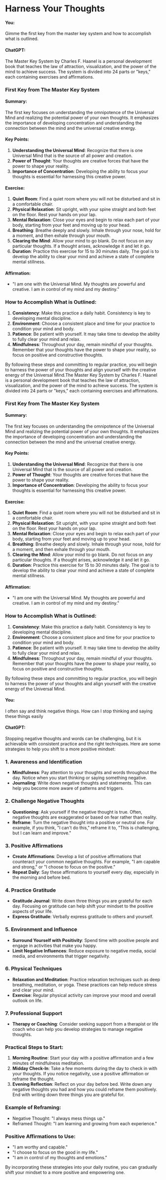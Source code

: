 # Harness Your Thoughts

#### You:
Gimme the first key from the master key system and how to accomplish what is outlined. 

#### ChatGPT:
The Master Key System by Charles F. Haanel is a personal development book that teaches the law of attraction, visualization, and the power of the mind to achieve success. The system is divided into 24 parts or "keys," each containing exercises and affirmations.

### First Key from The Master Key System

#### Summary:

The first key focuses on understanding the omnipotence of the Universal Mind and realizing the potential power of your own thoughts. It emphasizes the importance of developing concentration and understanding the connection between the mind and the universal creative energy.

#### Key Points:

1. **Understanding the Universal Mind**: Recognize that there is one Universal Mind that is the source of all power and creation.
2. **Power of Thought**: Your thoughts are creative forces that have the power to shape your reality.
3. **Importance of Concentration**: Developing the ability to focus your thoughts is essential for harnessing this creative power.

#### Exercise:

1. **Quiet Room**: Find a quiet room where you will not be disturbed and sit in a comfortable chair.
2. **Physical Relaxation**: Sit upright, with your spine straight and both feet on the floor. Rest your hands on your lap.
3. **Mental Relaxation**: Close your eyes and begin to relax each part of your body, starting from your feet and moving up to your head.
4. **Breathing**: Breathe deeply and slowly. Inhale through your nose, hold for a moment, and then exhale through your mouth.
5. **Clearing the Mind**: Allow your mind to go blank. Do not focus on any particular thoughts. If a thought arises, acknowledge it and let it go.
6. **Duration**: Practice this exercise for 15 to 30 minutes daily. The goal is to develop the ability to clear your mind and achieve a state of complete mental stillness.

#### Affirmation:

- "I am one with the Universal Mind. My thoughts are powerful and creative. I am in control of my mind and my destiny."

### How to Accomplish What is Outlined:

1. **Consistency**: Make this practice a daily habit. Consistency is key to developing mental discipline.
2. **Environment**: Choose a consistent place and time for your practice to condition your mind and body.
3. **Patience**: Be patient with yourself. It may take time to develop the ability to fully clear your mind and relax.
4. **Mindfulness**: Throughout your day, remain mindful of your thoughts. Remember that your thoughts have the power to shape your reality, so focus on positive and constructive thoughts.

By following these steps and committing to regular practice, you will begin to harness the power of your thoughts and align yourself with the creative energy of the Universal Mind.The Master Key System by Charles F. Haanel is a personal development book that teaches the law of attraction, visualization, and the power of the mind to achieve success. The system is divided into 24 parts or "keys," each containing exercises and affirmations.

### First Key from The Master Key System

#### Summary:

The first key focuses on understanding the omnipotence of the Universal Mind and realizing the potential power of your own thoughts. It emphasizes the importance of developing concentration and understanding the connection between the mind and the universal creative energy.

#### Key Points:

1. **Understanding the Universal Mind**: Recognize that there is one Universal Mind that is the source of all power and creation.
2. **Power of Thought**: Your thoughts are creative forces that have the power to shape your reality.
3. **Importance of Concentration**: Developing the ability to focus your thoughts is essential for harnessing this creative power.

#### Exercise:

1. **Quiet Room**: Find a quiet room where you will not be disturbed and sit in a comfortable chair.
2. **Physical Relaxation**: Sit upright, with your spine straight and both feet on the floor. Rest your hands on your lap.
3. **Mental Relaxation**: Close your eyes and begin to relax each part of your body, starting from your feet and moving up to your head.
4. **Breathing**: Breathe deeply and slowly. Inhale through your nose, hold for a moment, and then exhale through your mouth.
5. **Clearing the Mind**: Allow your mind to go blank. Do not focus on any particular thoughts. If a thought arises, acknowledge it and let it go.
6. **Duration**: Practice this exercise for 15 to 30 minutes daily. The goal is to develop the ability to clear your mind and achieve a state of complete mental stillness.

#### Affirmation:

- "I am one with the Universal Mind. My thoughts are powerful and creative. I am in control of my mind and my destiny."

### How to Accomplish What is Outlined:

1. **Consistency**: Make this practice a daily habit. Consistency is key to developing mental discipline.
2. **Environment**: Choose a consistent place and time for your practice to condition your mind and body.
3. **Patience**: Be patient with yourself. It may take time to develop the ability to fully clear your mind and relax.
4. **Mindfulness**: Throughout your day, remain mindful of your thoughts. Remember that your thoughts have the power to shape your reality, so focus on positive and constructive thoughts.

By following these steps and committing to regular practice, you will begin to harness the power of your thoughts and align yourself with the creative energy of the Universal Mind.


#### You:
I often say and think negative things. How can I stop thinking and saying these things easily

#### ChatGPT:
Stopping negative thoughts and words can be challenging, but it is achievable with consistent practice and the right techniques. Here are some strategies to help you shift to a more positive mindset:

### 1. **Awareness and Identification**

- **Mindfulness**: Pay attention to your thoughts and words throughout the day. Notice when you start thinking or saying something negative.
- **Journaling**: Write down negative thoughts and statements. This can help you become more aware of patterns and triggers.

### 2. **Challenge Negative Thoughts**

- **Questioning**: Ask yourself if the negative thought is true. Often, negative thoughts are exaggerated or based on fear rather than reality.
- **Reframe**: Turn the negative thought into a positive or neutral one. For example, if you think, "I can't do this," reframe it to, "This is challenging, but I can learn and improve."

### 3. **Positive Affirmations**

- **Create Affirmations**: Develop a list of positive affirmations that counteract your common negative thoughts. For example, "I am capable and strong," or "I choose to focus on the positive."
- **Repeat Daily**: Say these affirmations to yourself every day, especially in the morning and before bed.

### 4. **Practice Gratitude**

- **Gratitude Journal**: Write down three things you are grateful for each day. Focusing on gratitude can help shift your mindset to the positive aspects of your life.
- **Express Gratitude**: Verbally express gratitude to others and yourself.

### 5. **Environment and Influence**

- **Surround Yourself with Positivity**: Spend time with positive people and engage in activities that make you happy.
- **Limit Negative Influences**: Reduce exposure to negative media, social media, and environments that trigger negativity.

### 6. **Physical Techniques**

- **Relaxation and Meditation**: Practice relaxation techniques such as deep breathing, meditation, or yoga. These practices can help reduce stress and clear your mind.
- **Exercise**: Regular physical activity can improve your mood and overall outlook on life.

### 7. **Professional Support**

- **Therapy or Coaching**: Consider seeking support from a therapist or life coach who can help you develop strategies to manage negative thoughts.

### Practical Steps to Start:

1. **Morning Routine**: Start your day with a positive affirmation and a few minutes of mindfulness meditation.
2. **Midday Check-In**: Take a few moments during the day to check in with your thoughts. If you notice negativity, use a positive affirmation or reframe the thought.
3. **Evening Reflection**: Reflect on your day before bed. Write down any negative thoughts you had and how you could reframe them positively. End with writing down three things you are grateful for.

### Example of Reframing:

- Negative Thought: "I always mess things up."
- Reframed Thought: "I am learning and growing from each experience."

### Positive Affirmations to Use:

- "I am worthy and capable."
- "I choose to focus on the good in my life."
- "I am in control of my thoughts and emotions."

By incorporating these strategies into your daily routine, you can gradually shift your mindset to a more positive and empowering one.
